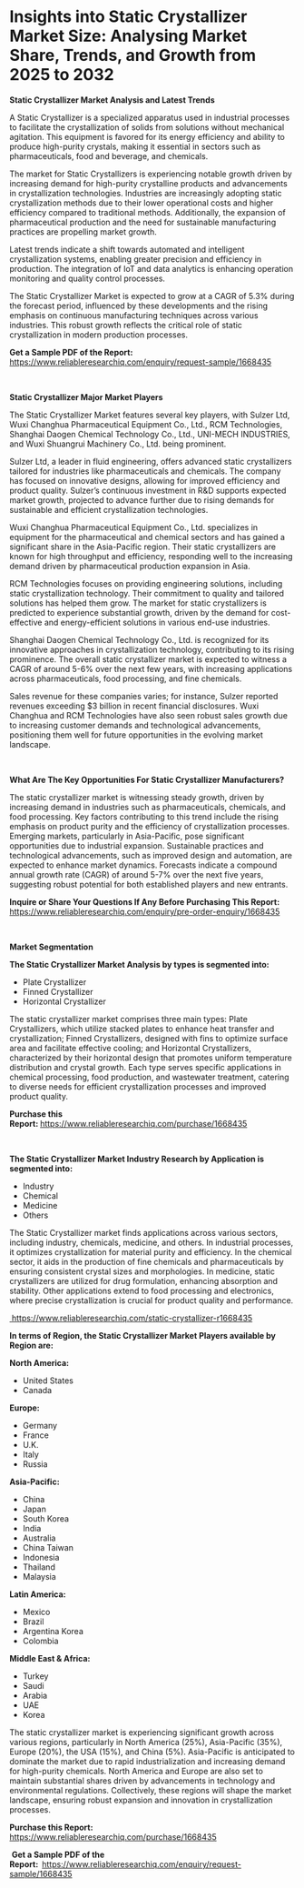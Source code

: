 <p><h1>Insights into Static Crystallizer Market Size: Analysing Market Share, Trends, and Growth from 2025 to 2032</h1></p><p><strong>Static Crystallizer Market Analysis and Latest Trends</strong></p>
<p><p>A Static Crystallizer is a specialized apparatus used in industrial processes to facilitate the crystallization of solids from solutions without mechanical agitation. This equipment is favored for its energy efficiency and ability to produce high-purity crystals, making it essential in sectors such as pharmaceuticals, food and beverage, and chemicals. </p><p>The market for Static Crystallizers is experiencing notable growth driven by increasing demand for high-purity crystalline products and advancements in crystallization technologies. Industries are increasingly adopting static crystallization methods due to their lower operational costs and higher efficiency compared to traditional methods. Additionally, the expansion of pharmaceutical production and the need for sustainable manufacturing practices are propelling market growth.</p><p>Latest trends indicate a shift towards automated and intelligent crystallization systems, enabling greater precision and efficiency in production. The integration of IoT and data analytics is enhancing operation monitoring and quality control processes. </p><p>The Static Crystallizer Market is expected to grow at a CAGR of 5.3% during the forecast period, influenced by these developments and the rising emphasis on continuous manufacturing techniques across various industries. This robust growth reflects the critical role of static crystallization in modern production processes.</p></p>
<p><strong>Get a Sample PDF of the Report:&nbsp;</strong> <a href="https://www.reliableresearchiq.com/enquiry/request-sample/1668435?utm_campaign=3148&utm_medium=2&utm_source=Github&utm_content=ia&utm_term=12042025&utm_id=static-crystallizer">https://www.reliableresearchiq.com/enquiry/request-sample/1668435</a></p>
<p>&nbsp;</p>
<p><strong>Static Crystallizer Major Market Players</strong></p>
<p><p>The Static Crystallizer Market features several key players, with Sulzer Ltd, Wuxi Changhua Pharmaceutical Equipment Co., Ltd., RCM Technologies, Shanghai Daogen Chemical Technology Co., Ltd., UNI-MECH INDUSTRIES, and Wuxi Shuangrui Machinery Co., Ltd. being prominent.</p><p>Sulzer Ltd, a leader in fluid engineering, offers advanced static crystallizers tailored for industries like pharmaceuticals and chemicals. The company has focused on innovative designs, allowing for improved efficiency and product quality. Sulzer’s continuous investment in R&D supports expected market growth, projected to advance further due to rising demands for sustainable and efficient crystallization technologies.</p><p>Wuxi Changhua Pharmaceutical Equipment Co., Ltd. specializes in equipment for the pharmaceutical and chemical sectors and has gained a significant share in the Asia-Pacific region. Their static crystallizers are known for high throughput and efficiency, responding well to the increasing demand driven by pharmaceutical production expansion in Asia.</p><p>RCM Technologies focuses on providing engineering solutions, including static crystallization technology. Their commitment to quality and tailored solutions has helped them grow. The market for static crystallizers is predicted to experience substantial growth, driven by the demand for cost-effective and energy-efficient solutions in various end-use industries.</p><p>Shanghai Daogen Chemical Technology Co., Ltd. is recognized for its innovative approaches in crystallization technology, contributing to its rising prominence. The overall static crystallizer market is expected to witness a CAGR of around 5-6% over the next few years, with increasing applications across pharmaceuticals, food processing, and fine chemicals.</p><p>Sales revenue for these companies varies; for instance, Sulzer reported revenues exceeding $3 billion in recent financial disclosures. Wuxi Changhua and RCM Technologies have also seen robust sales growth due to increasing customer demands and technological advancements, positioning them well for future opportunities in the evolving market landscape.</p></p>
<p>&nbsp;</p>
<p><strong>What Are The Key Opportunities For Static Crystallizer Manufacturers?</strong></p>
<p><p>The static crystallizer market is witnessing steady growth, driven by increasing demand in industries such as pharmaceuticals, chemicals, and food processing. Key factors contributing to this trend include the rising emphasis on product purity and the efficiency of crystallization processes. Emerging markets, particularly in Asia-Pacific, pose significant opportunities due to industrial expansion. Sustainable practices and technological advancements, such as improved design and automation, are expected to enhance market dynamics. Forecasts indicate a compound annual growth rate (CAGR) of around 5-7% over the next five years, suggesting robust potential for both established players and new entrants.</p></p>
<p><strong>Inquire or Share Your Questions If Any Before Purchasing This Report:</strong> <a href="https://www.reliableresearchiq.com/enquiry/pre-order-enquiry/1668435?utm_campaign=3148&utm_medium=2&utm_source=Github&utm_content=ia&utm_term=12042025&utm_id=static-crystallizer">https://www.reliableresearchiq.com/enquiry/pre-order-enquiry/1668435</a></p>
<p>&nbsp;</p>
<p><strong>Market Segmentation</strong></p>
<p><strong>The Static Crystallizer Market Analysis by types is segmented into:</strong></p>
<p><ul><li>Plate Crystallizer</li><li>Finned Crystallizer</li><li>Horizontal Crystallizer</li></ul></p>
<p><p>The static crystallizer market comprises three main types: Plate Crystallizers, which utilize stacked plates to enhance heat transfer and crystallization; Finned Crystallizers, designed with fins to optimize surface area and facilitate effective cooling; and Horizontal Crystallizers, characterized by their horizontal design that promotes uniform temperature distribution and crystal growth. Each type serves specific applications in chemical processing, food production, and wastewater treatment, catering to diverse needs for efficient crystallization processes and improved product quality.</p></p>
<p><strong>Purchase this Report:&nbsp;</strong><a href="https://www.reliableresearchiq.com/purchase/1668435?utm_campaign=3148&utm_medium=2&utm_source=Github&utm_content=ia&utm_term=12042025&utm_id=static-crystallizer">https://www.reliableresearchiq.com/purchase/1668435</a></p>
<p>&nbsp;</p>
<p><strong>The Static Crystallizer Market Industry Research by Application is segmented into:</strong></p>
<p><ul><li>Industry</li><li>Chemical</li><li>Medicine</li><li>Others</li></ul></p>
<p><p>The Static Crystallizer market finds applications across various sectors, including industry, chemicals, medicine, and others. In industrial processes, it optimizes crystallization for material purity and efficiency. In the chemical sector, it aids in the production of fine chemicals and pharmaceuticals by ensuring consistent crystal sizes and morphologies. In medicine, static crystallizers are utilized for drug formulation, enhancing absorption and stability. Other applications extend to food processing and electronics, where precise crystallization is crucial for product quality and performance.</p></p>
<p><a href="https://www.reliableresearchiq.com/static-crystallizer-r1668435?utm_campaign=3148&utm_medium=2&utm_source=Github&utm_content=ia&utm_term=12042025&utm_id=static-crystallizer">&nbsp;https://www.reliableresearchiq.com/static-crystallizer-r1668435</a></p>
<p><strong>In terms of Region, the Static Crystallizer Market Players available by Region are:</strong></p>
<p>
    <p> <strong> North America: </strong>
        <ul>
            <li>United States</li>
            <li>Canada</li>
        </ul>
        </p> 
    <p> <strong> Europe: </strong>
        <ul>
            <li>Germany</li>
            <li>France</li>
            <li>U.K.</li>
            <li>Italy</li>
            <li>Russia</li>
        </ul>
        </p> 
    <p> <strong> Asia-Pacific: </strong>
        <ul>
            <li>China</li>
            <li>Japan</li>
            <li>South Korea</li>
            <li>India</li>
            <li>Australia</li>
            <li>China Taiwan</li>
            <li>Indonesia</li>
            <li>Thailand</li>
            <li>Malaysia</li>
        </ul>
        </p> 
    <p> <strong> Latin America: </strong>
        <ul>
            <li>Mexico</li>
            <li>Brazil</li>
            <li>Argentina Korea</li>
            <li>Colombia</li>
        </ul>
        </p> 
    <p> <strong> Middle East & Africa: </strong>
        <ul>
            <li>Turkey</li>
            <li>Saudi</li>
            <li>Arabia</li>
            <li>UAE</li>
            <li>Korea</li>
        </ul>
    </p>
    </p>
<p><p>The static crystallizer market is experiencing significant growth across various regions, particularly in North America (25%), Asia-Pacific (35%), Europe (20%), the USA (15%), and China (5%). Asia-Pacific is anticipated to dominate the market due to rapid industrialization and increasing demand for high-purity chemicals. North America and Europe are also set to maintain substantial shares driven by advancements in technology and environmental regulations. Collectively, these regions will shape the market landscape, ensuring robust expansion and innovation in crystallization processes.</p></p>
<p><strong>Purchase this Report: </strong><a href="https://www.reliableresearchiq.com/purchase/1668435?utm_campaign=3148&utm_medium=2&utm_source=Github&utm_content=ia&utm_term=12042025&utm_id=static-crystallizer">https://www.reliableresearchiq.com/purchase/1668435</a></p>
<p>&nbsp;<strong>Get a Sample PDF of the Report:&nbsp;&nbsp;</strong><a href="https://www.reliableresearchiq.com/enquiry/request-sample/1668435?utm_campaign=3148&utm_medium=2&utm_source=Github&utm_content=ia&utm_term=12042025&utm_id=static-crystallizer">https://www.reliableresearchiq.com/enquiry/request-sample/1668435</a></p>
<p><strong></strong></p>
<p><p></p><p></p><p></p></p>